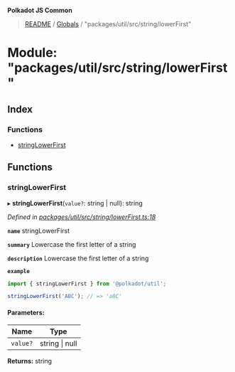 **Polkadot JS Common**

> [README](../README.md) / [Globals](../globals.md) / "packages/util/src/string/lowerFirst"

# Module: "packages/util/src/string/lowerFirst"

## Index

### Functions

* [stringLowerFirst](_packages_util_src_string_lowerfirst_.md#stringlowerfirst)

## Functions

### stringLowerFirst

▸ **stringLowerFirst**(`value?`: string \| null): string

*Defined in [packages/util/src/string/lowerFirst.ts:18](https://github.com/polkadot-js/common/blob/ce964d2f/packages/util/src/string/lowerFirst.ts#L18)*

**`name`** stringLowerFirst

**`summary`** Lowercase the first letter of a string

**`description`** 
Lowercase the first letter of a string

**`example`** 
<BR>

```javascript
import { stringLowerFirst } from '@polkadot/util';

stringLowerFirst('ABC'); // => 'aBC'
```

#### Parameters:

Name | Type |
------ | ------ |
`value?` | string \| null |

**Returns:** string
